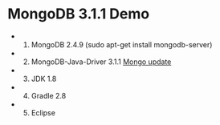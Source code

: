 # MongoDB 3.1.1 Demo

+ 1. MongoDB 2.4.9 (sudo apt-get install mongodb-server)
+ 2. MongoDB-Java-Driver 3.1.1 [Mongo update](https://docs.mongodb.org/getting-started/java/update/)
+ 3. JDK 1.8 
+ 4. Gradle 2.8
+ 5. Eclipse 
